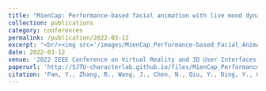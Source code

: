 ```yaml
---
title: "MienCap: Performance-based facial animation with live mood dynamics"
collection: publications
category: conferences
permalink: /publication/2022-03-12
excerpt: "<br/><img src='/images/MienCap_Performance-based_Facial_Animation_with_Live_Mood_Dynamics.png'>"
date: 2022-03-12
venue: '2022 IEEE Conference on Virtual Reality and 3D User Interfaces Abstracts and Workshops (VRW)'
paperurl: 'http://SJTU-characterlab.github.io/files/MienCap_Performance-based_Facial_Animation_with_Live_Mood_Dynamics.pdf'
citation: 'Pan, Y., Zhang, R., Wang, J., Chen, N., Qiu, Y., Ding, Y., & Mitchell, K. (2022, March). MienCap: Performance-based facial animation with live mood dynamics. In 2022 IEEE Conference on Virtual Reality and 3D User Interfaces Abstracts and Workshops (VRW) (pp. 654-655). IEEE.'
---
```

